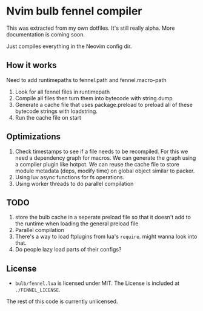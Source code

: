 # Nvim bulb fennel compiler

This was extracted from my own dotfiles. It's still really alpha.
More documentation is coming soon.

Just compiles everything in the Neovim config dir.

## How it works

Need to add runtimepaths to fennel.path and fennel.macro-path

1. Look for all fennel files in runtimepath
2. Compile all files then turn them into bytecode with string.dump
3. Generate a cache file that uses package.preload to preload all of these bytecode strings with loadstring.
4. Run the cache file on start

## Optimizations

1. Check timestamps to see if a file needs to be recompiled.
   For this we need a dependency graph for macros.
   We can generate the graph using a compiler plugin like hotpot.
   We can reuse the cache file to store module metadata (deps, modify time) on global object similar to packer.
2. Using luv async functions for fs operations.
3. Using worker threads to do parallel compilation

## TODO

1. store the bulb cache in a seperate preload file so that it doesn't
   add to the runtime when loading the general preload file
2. Parallel compilation
3. There's a way to load ftplugins from lua's `require`. might wanna look into that.
4. Do people lazy load parts of their configs?

## License

- `bulb/fennel.lua` is licensed under MIT. The License is included at `./FENNEL_LICENSE`.

The rest of this code is currently unlicensed.
